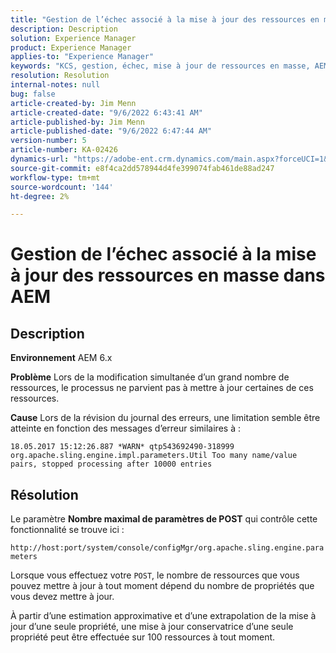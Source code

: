 ```yaml
---
title: "Gestion de l’échec associé à la mise à jour des ressources en masse dans AEM"
description: Description
solution: Experience Manager
product: Experience Manager
applies-to: "Experience Manager"
keywords: "KCS, gestion, échec, mise à jour de ressources en masse, AEM 6.x, erreur, paramètre, paramètres de POST maximum, 100"
resolution: Resolution
internal-notes: null
bug: false
article-created-by: Jim Menn
article-created-date: "9/6/2022 6:43:41 AM"
article-published-by: Jim Menn
article-published-date: "9/6/2022 6:47:44 AM"
version-number: 5
article-number: KA-02426
dynamics-url: "https://adobe-ent.crm.dynamics.com/main.aspx?forceUCI=1&pagetype=entityrecord&etn=knowledgearticle&id=2a24b83c-af2d-ed11-9db1-0022480866ad"
source-git-commit: e8f4ca2dd578944d4fe399074fab461de88ad247
workflow-type: tm+mt
source-wordcount: '144'
ht-degree: 2%

---
```


# Gestion de l’échec associé à la mise à jour des ressources en masse dans AEM

## Description


<b>Environnement</b>
AEM 6.x

<b>Problème</b>
Lors de la modification simultanée d’un grand nombre de ressources, le processus ne parvient pas à mettre à jour certaines de ces ressources.

<b>Cause</b>
Lors de la révision du journal des erreurs, une limitation semble être atteinte en fonction des messages d’erreur similaires à :

`18.05.2017 15:12:26.887 *WARN* qtp543692490-318999 org.apache.sling.engine.impl.parameters.Util Too many name/value pairs, stopped processing after 10000 entries`


## Résolution


Le paramètre <b>Nombre maximal de paramètres de POST</b> qui contrôle cette fonctionnalité se trouve ici :

`http://host:port/system/console/configMgr/org.apache.sling.engine.parameters`

Lorsque vous effectuez votre `POST`, le nombre de ressources que vous pouvez mettre à jour à tout moment dépend du nombre de propriétés que vous devez mettre à jour.

À partir d’une estimation approximative et d’une extrapolation de la mise à jour d’une seule propriété, une mise à jour conservatrice d’une seule propriété peut être effectuée sur 100 ressources à tout moment.
